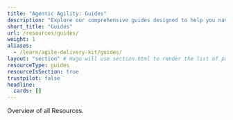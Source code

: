 ```yaml
---
title: "Agentic Agility: Guides"
description: "Explore our comprehensive guides designed to help you navigate the complexities of Agentic Agility, from foundational concepts to advanced practices."
short_title: "Guides"
url: /resources/guides/
weight: 1
aliases:
  - /learn/agile-delivery-kit/guides/
layout: "section" # Hugo will use section.html to render the list of pages
resourceType: guides
resourceIsSection: true
trustpilot: false
headline:
  cards: []
---
```


Overview of all Resources.
